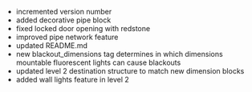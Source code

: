 - incremented version number
- added decorative pipe block
- fixed locked door opening with redstone
- improved pipe network feature
- updated README.md
- new blackout_dimensions tag determines in which dimensions mountable fluorescent lights can cause blackouts
- updated level 2 destination structure to match new dimension blocks
- added wall lights feature in level 2